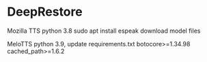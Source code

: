 # DeepRestore

Mozilla TTS
python 3.8
sudo apt install espeak
download model files


MeloTTS
python 3.9, update requirements.txt
botocore>=1.34.98
cached_path>=1.6.2


